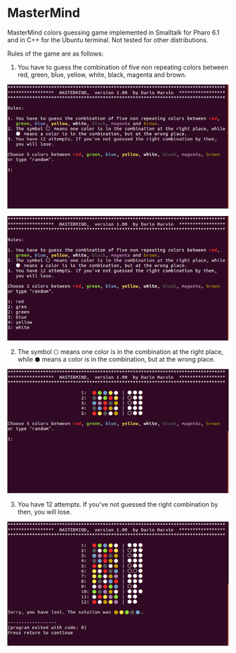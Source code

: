 # MasterMind
MasterMind colors guessing game implemented in Smalltalk for Pharo 6.1 and in C++ for the Ubuntu terminal. Not tested for other distributions.

Rules of the game are as follows:

1. You have to guess the combination of five non repeating colors between red, green, blue, yellow, white, black, magenta and brown.

<p align="center">
  <img src="https://github.com/dario-marvin/MasterMind/blob/master/MM1.png">
</p>

<p align="center">
  <img src="https://github.com/dario-marvin/MasterMind/blob/master/MM2.png">
</p>

2. The symbol ⬡  means one color is in the combination at the right place, while ⬢  means a color is in the combination, but at the wrong place.

<p align="center">
  <img src="https://github.com/dario-marvin/MasterMind/blob/master/MM4.png">
</p>

3. You have 12 attempts. If you've not guessed the right combination by then, you will lose.

<p align="center">
  <img src="https://github.com/dario-marvin/MasterMind/blob/master/MM5.png">
</p>
